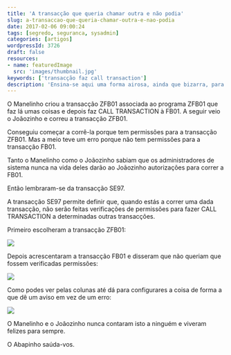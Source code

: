 ```yaml
---
title: 'A transacção que queria chamar outra e não podia'
slug: a-transaccao-que-queria-chamar-outra-e-nao-podia
date: 2017-02-06 09:00:24
tags: [segredo, seguranca, sysadmin]
categories: [artigos]
wordpressId: 3726
draft: false
resources:
- name: featuredImage
  src: 'images/thumbnail.jpg'
keywords: ['transacção faz call transaction']
description: 'Ensina-se aqui uma forma airosa, ainda que bizarra, para conseguir que uma transacção A chame uma transacção B mesmo quando não se tem acesso a ela.'
---
```

O Manelinho criou a transacção ZFB01 associada ao programa ZFB01 que faz lá umas coisas e depois faz CALL TRANSACTION à FB01. A seguir veio o Joãozinho e correu a transacção ZFB01.

Conseguiu começar a corrê-la porque tem permissões para a transacção ZFB01. Mas a meio teve um erro porque não tem permissões para a transacção FB01.

Tanto o Manelinho como o Joãozinho sabiam que os administradores de sistema nunca na vida deles darão ao Joãozinho autorizações para correr a FB01.

<!--more-->

Então lembraram-se da transacção SE97.

A transacção SE97 permite definir que, quando estás a correr uma dada transacção, não serão feitas verificações de permissões para fazer CALL TRANSACTION a determinadas outras transacções.

Primeiro escolheram a transacção ZFB01:

[![][1]][1]

Depois acrescentaram a transacção FB01 e disseram que não queriam que fossem verificadas permissões:

[![][2]][2]

Como podes ver pelas colunas até dá para configurares a coisa de forma a que dê um aviso em vez de um erro:

[![][3]][3]

O Manelinho e o Joãozinho nunca contaram isto a ninguém e viveram felizes para sempre.

O Abapinho saúda-vos.

   [1]: images/fe97a.jpg
   [2]: images/fe97b.jpg
   [3]: images/fe97c.jpg

